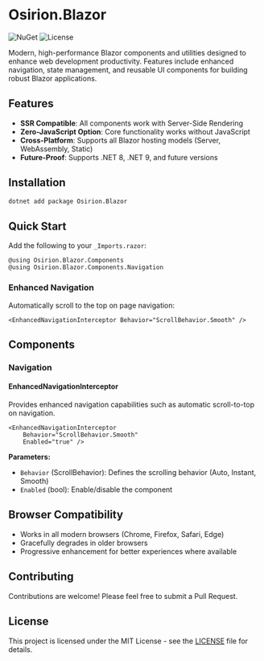 # Osirion.Blazor

![NuGet](https://img.shields.io/nuget/v/Osirion.Blazor)
![License](https://img.shields.io/github/license/obrana-boranija/Osirion.Blazor)

Modern, high-performance Blazor components and utilities designed to enhance web development productivity. Features include enhanced navigation, state management, and reusable UI components for building robust Blazor applications.

## Features

- **SSR Compatible**: All components work with Server-Side Rendering
- **Zero-JavaScript Option**: Core functionality works without JavaScript
- **Cross-Platform**: Supports all Blazor hosting models (Server, WebAssembly, Static)
- **Future-Proof**: Supports .NET 8, .NET 9, and future versions

## Installation

```bash
dotnet add package Osirion.Blazor
```

## Quick Start

Add the following to your `_Imports.razor`:

```razor
@using Osirion.Blazor.Components
@using Osirion.Blazor.Components.Navigation
```

### Enhanced Navigation

Automatically scroll to the top on page navigation:

```razor
<EnhancedNavigationInterceptor Behavior="ScrollBehavior.Smooth" />
```

## Components

### Navigation

#### EnhancedNavigationInterceptor

Provides enhanced navigation capabilities such as automatic scroll-to-top on navigation.

```razor
<EnhancedNavigationInterceptor 
    Behavior="ScrollBehavior.Smooth"
    Enabled="true" />
```

**Parameters:**

- `Behavior` (ScrollBehavior): Defines the scrolling behavior (Auto, Instant, Smooth)
- `Enabled` (bool): Enable/disable the component

## Browser Compatibility

- Works in all modern browsers (Chrome, Firefox, Safari, Edge)
- Gracefully degrades in older browsers
- Progressive enhancement for better experiences where available

## Contributing

Contributions are welcome! Please feel free to submit a Pull Request.

## License

This project is licensed under the MIT License - see the [LICENSE](LICENSE) file for details.
